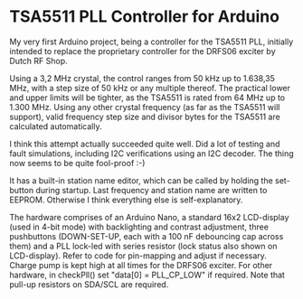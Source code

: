 # TSA5511 PLL Controller for Arduino

My very first Arduino project, being a controller for the TSA5511 PLL, initially intended to replace the proprietary controller for the DRFS06 exciter by Dutch RF Shop.

Using a 3,2 MHz crystal, the control ranges from 50 kHz up to 1.638,35 MHz, with a step size of 50 kHz or any multiple thereof. The practical lower and upper limits will be tighter, as the TSA5511 is rated from 64 MHz up to 1.300 MHz. Using any other crystal frequency (as far as the TSA5511 will support), valid frequency step size and divisor bytes for the TSA5511 are calculated automatically.

I think this attempt actually succeeded quite well. Did a lot of testing and fault simulations, including I2C verifications using an I2C decoder. The thing now seems to be quite fool-proof :-)

It has a built-in station name editor, which can be called by holding the set-button during startup. Last frequency and station name are written to EEPROM. Otherwise I think everything else is self-explanatory.

The hardware comprises of an Arduino Nano, a standard 16x2 LCD-display (used in 4-bit mode) with backlighting and contrast adjustment, three pushbuttons (DOWN-SET-UP, each with a 100 nF debouncing cap across them) and a PLL lock-led with series resistor (lock status also shown on LCD-display). Refer to code for pin-mapping and adjust if necessary. Charge pump is kept high at all times for the DRFS06 exciter. For other hardware, in checkPll() set "data[0] = PLL_CP_LOW" if required. Note that pull-up resistors on SDA/SCL are required.
